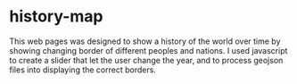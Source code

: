 # history-map

This web pages was designed to show a history of the world over time by showing changing border of different peoples and nations. I used javascript to create a slider that let the user change the year, and to process geojson files into displaying the correct borders.
